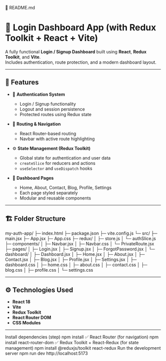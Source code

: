 
📄 README.md
# 🧩 Login Dashboard App (with Redux Toolkit + React + Vite)

A fully functional **Login / Signup Dashboard** built using **React**, **Redux Toolkit**, and **Vite**.  
Includes authentication, route protection, and a modern dashboard layout.

---

## 🚀 Features

- 🔐 **Authentication System**
  - Login / Signup functionality
  - Logout and session persistence
  - Protected routes using Redux state

- 🧭 **Routing & Navigation**
  - React Router-based routing
  - Navbar with active route highlighting

- ⚙️ **State Management (Redux Toolkit)**
  - Global state for authentication and user data
  - `createSlice` for reducers and actions
  - `useSelector` and `useDispatch` hooks

- 📱 **Dashboard Pages**
  - Home, About, Contact, Blog, Profile, Settings
  - Each page styled separately
  - Modular and reusable components

---

## 🏗️ Folder Structure

my-auth-app/
├─ index.html
├─ package.json
├─ vite.config.js
└─ src/
├─ main.jsx
├─ App.jsx
├─ App.css
├─ redux/
│ ├─ store.js
│ └─ authSlice.js
├─ components/
│ ├─ Navbar.jsx
│ ├─ Navbar.css
│ └─ PrivateRoute.jsx
├─ pages/
│ ├─ Login.jsx
│ ├─ Signup.jsx
│ ├─ ForgotPassword.jsx
│ └─ dashboard/
│ ├─ Dashboard.jsx
│ ├─ Home.jsx
│ ├─ About.jsx
│ ├─ Contact.jsx
│ ├─ Blog.jsx
│ ├─ Profile.jsx
│ ├─ Settings.jsx
│ ├─ dashboard.css
│ ├─ home.css
│ ├─ about.css
│ ├─ contact.css
│ ├─ blog.css
│ ├─ profile.css
│ └─ settings.css


---

## ⚙️ Technologies Used

- **React 18**
- **Vite**
-  **Redux Toolkit**
-  **React Router DOM**
-  **CSS Modules**

---

Install dependencies (step)
npm install
✅ React Router (for navigation)
npm install react-router-dom
✅ Redux Toolkit + React-Redux (for state management)
npm install @reduxjs/toolkit react-redux
Run the development server
npm run dev
http://localhost:5173

